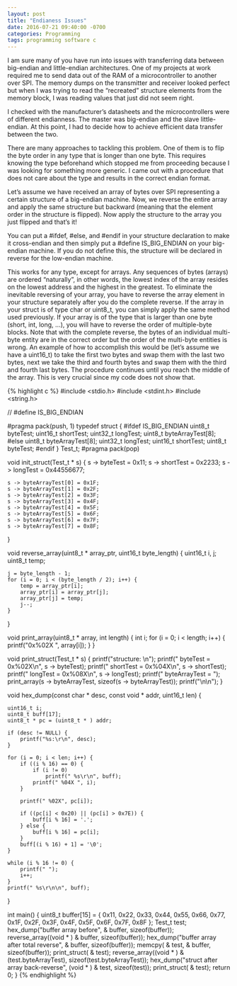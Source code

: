 ```yaml
---
layout: post
title: "Endianess Issues"
date: 2016-07-21 09:40:00 -0700
categories: Programming
tags: programming software c
---
```


I am sure many of you have run into issues with transferring data between big-endian and little-endian architectures. One of my projects at work required me to send data out of the RAM of a microcontroller to another over SPI. The memory dumps on the transmitter and receiver looked perfect but when I was trying to read the “recreated” structure elements from the memory block, I was reading values that just did not seem right.

I checked with the manufacturer’s datasheets and the microcontrollers were of different endianness. The master was big-endian and the slave little-endian. At this point, I had to decide how to achieve efficient data transfer between the two.

There are many approaches to tackling this problem. One of them is to flip the byte order in any type that is longer than one byte. This requires knowing the type beforehand which stopped me from proceeding because I was looking for something more generic. I came out with a procedure that does not care about the type and results in the correct endian format.

Let’s assume we have received an array of bytes over SPI representing a certain structure of a big-endian machine. Now, we reverse the entire array and apply the same structure but backward (meaning that the element order in the structure is flipped). Now apply the structure to the array you just flipped and that’s it!

You can put a #ifdef, #else, and #endif in your structure declaration to make it cross-endian and then simply put a #define IS_BIG_ENDIAN on your big-endian machine. If you do not define this, the structure will be declared in reverse for the low-endian machine.

This works for any type, except for arrays. Any sequences of bytes (arrays) are ordered “naturally”, in other words, the lowest index of the array resides on the lowest address and the highest in the greatest. To eliminate the inevitable reversing of your array, you have to reverse the array element in your structure separately after you do the complete reverse. If the array in your struct is of type char or uint8_t, you can simply apply the same method used previously. If your array is of the type that is larger than one byte (short, int, long, …), you will have to reverse the order of multiple-byte blocks. Note that with the complete reverse, the bytes of an individual multi-byte entity are in the correct order but the order of the multi-byte entities is wrong. An example of how to accomplish this would be (let’s assume we have a uint16_t) to take the first two bytes and swap them with the last two bytes, next we take the third and fourth bytes and swap them with the third and fourth last bytes. The procedure continues until you reach the middle of the array. This is very crucial since my code does not show that.

{% highlight c %}
#include <stdio.h>
#include <stdint.h>
#include <string.h>

// #define IS_BIG_ENDIAN

#pragma pack(push, 1)
typedef struct {
    #ifdef IS_BIG_ENDIAN
    uint8_t byteTest;
    uint16_t shortTest;
    uint32_t longTest;
    uint8_t byteArrayTest[8];
    #else
    uint8_t byteArrayTest[8];
    uint32_t longTest;
    uint16_t shortTest;
    uint8_t byteTest;
    #endif
}
Test_t;
#pragma pack(pop)

void init_struct(Test_t * s) {
    s -> byteTest = 0x11;
    s -> shortTest = 0x2233;
    s -> longTest = 0x44556677;

    s -> byteArrayTest[0] = 0x1F;
    s -> byteArrayTest[1] = 0x2F;
    s -> byteArrayTest[2] = 0x3F;
    s -> byteArrayTest[3] = 0x4F;
    s -> byteArrayTest[4] = 0x5F;
    s -> byteArrayTest[5] = 0x6F;
    s -> byteArrayTest[6] = 0x7F;
    s -> byteArrayTest[7] = 0x8F;
}

void reverse_array(uint8_t * array_ptr, uint16_t byte_length) {
    uint16_t i, j;
    uint8_t temp;

    j = byte_length - 1;
    for (i = 0; i < (byte_length / 2); i++) {
        temp = array_ptr[i];
        array_ptr[i] = array_ptr[j];
        array_ptr[j] = temp;
        j--;
    }
}

void print_array(uint8_t * array, int length) {
    int i;
    for (i = 0; i < length; i++) {
        printf("0x%02X ", array[i]);
    }
}

void print_struct(Test_t * s) {
    printf("structure: \n");
    printf(" byteTest = 0x%02X\n", s -> byteTest);
    printf(" shortTest = 0x%04X\n", s -> shortTest);
    printf(" longTest = 0x%08X\n", s -> longTest);
    printf(" byteArrayTest = ");
    print_array(s -> byteArrayTest, sizeof(s -> byteArrayTest));
    printf("\n\n");
}

void hex_dump(const char * desc,
    const void * addr, uint16_t len) {

    uint16_t i;
    uint8_t buff[17];
    uint8_t * pc = (uint8_t * ) addr;

    if (desc != NULL) {
        printf("%s:\r\n", desc);
    }

    for (i = 0; i < len; i++) {
        if ((i % 16) == 0) {
            if (i != 0)
                printf(" %s\r\n", buff);
            printf(" %04X ", i);
        }

        printf(" %02X", pc[i]);

        if ((pc[i] < 0x20) || (pc[i] > 0x7E)) {
            buff[i % 16] = '.';
        } else {
            buff[i % 16] = pc[i];
        }
        buff[(i % 16) + 1] = '\0';
    }

    while (i % 16 != 0) {
        printf(" ");
        i++;
    }
    printf(" %s\r\n\n", buff);
}

int main() {
    uint8_t buffer[15] = {
        0x11,
        0x22,
        0x33,
        0x44,
        0x55,
        0x66,
        0x77,
        0x1F,
        0x2F,
        0x3F,
        0x4F,
        0x5F,
        0x6F,
        0x7F,
        0x8F
    };
    Test_t test;
    hex_dump("buffer array before", & buffer, sizeof(buffer));
    reverse_array((void * ) & buffer, sizeof(buffer));
    hex_dump("buffer array after total reverse", & buffer, sizeof(buffer));
    memcpy( & test, & buffer, sizeof(buffer));
    print_struct( & test);
    reverse_array((void * ) & (test.byteArrayTest), sizeof(test.byteArrayTest));
    hex_dump("struct after array back-reverse", (void * ) & test, sizeof(test));
    print_struct( & test);
    return 0;
}
{% endhighlight %}
